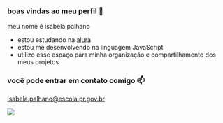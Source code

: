 ### boas vindas ao meu perfil 💙

meu nome é isabela palhano

- estou estudando na [alura](https://www.alura.com.br)
- estou me desenvolvendo na linguagem JavaScript
- utilizo esse espaço para minha organização e compartilhamento dos meus projetos

### você pode entrar em contato comigo 📫

isabela.palhano@escola.pr.gov.br



![](https://media.tenor.com/UHwtUklnfLcAAAAM/cheshire-cat-alice-in-wonderland.gif)
